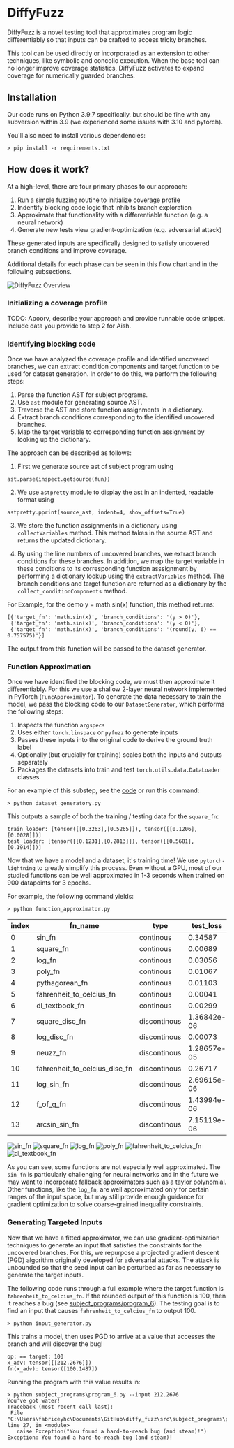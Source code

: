 # DiffyFuzz

DiffyFuzz is a novel testing tool that approximates program logic differentiably so that inputs can be crafted to access tricky branches. 

This tool can be used directly or incorporated as an extension to other techniques, like symbolic and concolic execution. When the base tool can no longer improve coverage statistics, DiffyFuzz activates to expand coverage for numerically guarded branches.

## Installation

Our code runs on Python 3.9.7 specifically, but should be fine with any subversion within 3.9 (we experienced some issues with 3.10 and pytorch). 

You'll also need to install various dependencies:

```
> pip install -r requirements.txt
```

## How does it work?

At a high-level, there are four primary phases to our approach:

1. Run a simple fuzzing routine to initialize coverage profile
2. Indentify blocking code logic that inhibits branch exploration 
3. Approximate that functionality with a differentiable function (e.g. a neural network)
4. Generate new tests view gradient-optimization (e.g. adversarial attack)

These generated inputs are specifically designed to satisfy uncovered branch conditions and improve coverage. 

Additional details for each phase can be seen in this flow chart and in the following subsections.

![DiffyFuzz Overview](/imgs/overview.png?raw=true)

### Initializing a coverage profile

TODO: Apoorv, describe your approach and provide runnable code snippet. Include data you provide to step 2 for Aish.

### Identifying blocking code

Once we have analyzed the coverage profile and identified uncovered branches, we can extract condition components and target function to be used for dataset generation. In order to do this, we perform the following steps:

1. Parse the function AST for subject programs.
2. Use `ast` module for generating source AST. 
3. Traverse the AST and store function assignments in a dictionary.
4. Extract branch conditions corresponding to the identified uncovered branches. 
5. Map the target variable to corresponding function assignment by looking up the dictionary.

The approach can be described as follows:

1. First we generate source ast of subject program using
```
ast.parse(inspect.getsource(fun))
```
2. We use `astpretty` module to display the ast in an indented, readable format using
```
astpretty.pprint(source_ast, indent=4, show_offsets=True)
```
3. We store the function assignments in a dictionary using `collectVariables` method. This method takes in the source AST and returns the updated dictionary.

4. By using the line numbers of uncovered branches, we extract branch conditions for these branches. In addition, we map the target variable in these conditions to its corresponding function asssignment by performing a dictionary lookup using the `extractVariables` method. The branch conditions and target function are returned as a dictionary by the `collect_conditionComponents` method. 

For Example, for the demo y = math.sin(x) function, this method returns:
```
[{'target_fn': 'math.sin(x)', 'branch_conditions': '(y > 0)'},
 {'target_fn': 'math.sin(x)', 'branch_conditions': '(y < 0)'},
 {'target_fn': 'math.sin(x)', 'branch_conditions': '(round(y, 6) == 0.757575)'}]
 ```
The output from this function will be passed to the dataset generator. 

### Function Approximation

Once we have identified the blocking code, we must then approximate it differentiably. For this we use a shallow 2-layer neural network implemented in PyTorch (`FuncApproximator`). To generate the data necessary to train the model, we pass the blocking code to our `DatasetGenerator`, which performs the following steps:

1. Inspects the function `argspecs`
2. Uses either `torch.linspace` or `pyfuzz` to generate inputs
4. Passes these inputs into the original code to derive the ground truth label
3. Optionally (but crucially for training) scales both the inputs and outputs separately
5. Packages the datasets into train and test `torch.utils.data.DataLoader` classes

For an example of this substep, see the [code](src/dataset_generator.py) or run this command:
```
> python dataset_generatory.py
```
This outputs a sample of both the training / testing data for the `square_fn`:
```
train_loader: [tensor([[0.3263],[0.5265]]), tensor([[0.1206],[0.0028]])]
test_loader: [tensor([[0.1231],[0.2813]]), tensor([[0.5681],[0.1914]])]
```

Now that we have a model and a dataset, it's training time! We use `pytorch-lightning` to greatly simplify this process. Even without a GPU, most of our studied functions can be well approximated in 1-3 seconds when trained on 900 datapoints for 3 epochs. 

For example, the following command yields:

```
> python function_approximator.py
```

|index|fn\_name|type|test\_loss|test\_acc|train\_time_in_sec|
|---|---|---|---|---|---|
|0|sin\_fn|continous|0\.34587|NA|1\.60|
|1|square\_fn|continous|0\.00689|NA|1\.57|
|2|log\_fn|continous|0\.03056|NA|1\.58|
|3|poly\_fn|continous|0\.01067|NA|1\.62|
|4|pythagorean\_fn|continous|0\.01103|NA|1\.61|
|5|fahrenheit\_to_celcius_fn|continous|0\.00041|NA|1\.61|
|6|dl\_textbook_fn|continous|0\.00299|NA|1\.61|
|7|square\_disc_fn|discontinous|1\.36842e-06|1.0|1\.62|
|8|log\_disc_fn|discontinous|0\.00073|1.0|1\.63|
|9|neuzz\_fn|discontinous|1\.28657e-05|1.0|1\.61|
|10|fahrenheit\_to_celcius_disc_fn|discontinous|0\.26717|0\.91|1\.60|
|11|log\_sin_fn|discontinous|2\.69615e-06|1.0|1\.60|
|12|f\_of_g_fn|discontinous|1\.43994e-06|1.0|1\.66|
|13|arcsin\_sin_fn|discontinous|7\.15119e-06|1.0|1\.62|

![sin_fn](/imgs/approx/sin_fn.png?raw=true) ![square_fn](/imgs/approx/square_fn.png?raw=true) ![log_fn](/imgs/approx/log_fn.png?raw=true) ![poly_fn](/imgs/approx/poly_fn.png?raw=true)          ![fahrenheit_to_celcius_fn](/imgs/approx/fahrenheit_to_celcius_fn.png?raw=true) ![dl_textbook_fn](/imgs/approx/dl_textbook_fn.png?raw=true)

As you can see, some functions are not especially well approximated. The `sin_fn` is particularly challenging for neural networks and in the future we may want to incorporate fallback approximators such as a [taylor polynomial](https://docs.scipy.org/doc/scipy/reference/generated/scipy.interpolate.approximate_taylor_polynomial.html). Other functions, like the `log_fn`, are well approximated only for certain ranges of the input space, but may still provide enough guidance for gradient optimization to solve coarse-grained inequality constraints. 

### Generating Targeted Inputs

Now that we have a fitted approximator, we can use gradient-optimization techniques to generate an input that satisfies the constraints for the uncovered branches. For this, we repurpose a projected gradient descent (PGD) algorithm originally developed for adversarial attacks. The attack is unbounded so that the seed input can be perturbed as far as necessary to generate the target inputs. 

The following code runs through a full example where the target function is `fahrenheit_to_celcius_fn`. If the rounded output of this function is 100, then it reaches a bug (see [subject_programs/program_6](/src/subject_programs/program_6.py)). The testing goal is to find an input that causes `fahrenheit_to_celcius_fn` to output 100.

```
> python input_generator.py
```
This trains a model, then uses PGD to arrive at a value that accesses the branch and will discover the bug!

```
op: == target: 100
x_adv: tensor([[212.2676]])
fn(x_adv): tensor([100.1487])
```
Running the program with this value results in:
 ```
> python subject_programs\program_6.py --input 212.2676
You've got water!
Traceback (most recent call last):
  File "C:\Users\fabriceyhc\Documents\GitHub\diffy_fuzz\src\subject_programs\program_6.py", line 27, in <module>
    raise Exception("You found a hard-to-reach bug (and steam)!")
Exception: You found a hard-to-reach bug (and steam)!
 ```
